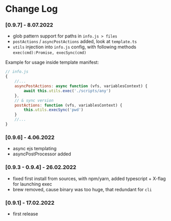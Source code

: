 # Change Log

### [0.9.7] - 8.07.2022
- glob pattern support for paths in `info.js > files`
- `postActions` / `asyncPostActions` added, look at `template.ts`
- `utils` injection into `info.js` config, with following methods `exec(cmd):Promise, execSync(cmd)`

Example for usage inside template manifest:
```javascript
// info.js
{
    //...
    asyncPostActions: async function (vfs, variablesContext) {
        await this.utils.exec('./scripts/any')
    },
    // & sync version
    postActions: function (vfs, variablesContext) {
        this.utils.execSync('pwd')
    }
    //...
}
```

### [0.9.6] - 4.06.2022
- async ejs templating
- asyncPostProcessor added

### [0.9.3 - 0.9.4] - 26.02.2022

- fixed first install from sources, with npm/yarn, added typescript + X-flag for launching exec
- brew removed, cause binary was too huge, that redundant for `cli`

### [0.9.1] - 17.02.2022

- first release
